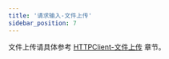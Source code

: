 ```yaml
---
title: '请求输入-文件上传'
sidebar_position: 7
---
```


文件上传请具体参考 [HTTPClient-文件上传](output/goframe-v2.3-md/WEB服务开发/HTTPClient/HTTPClient-文件上传) 章节。
